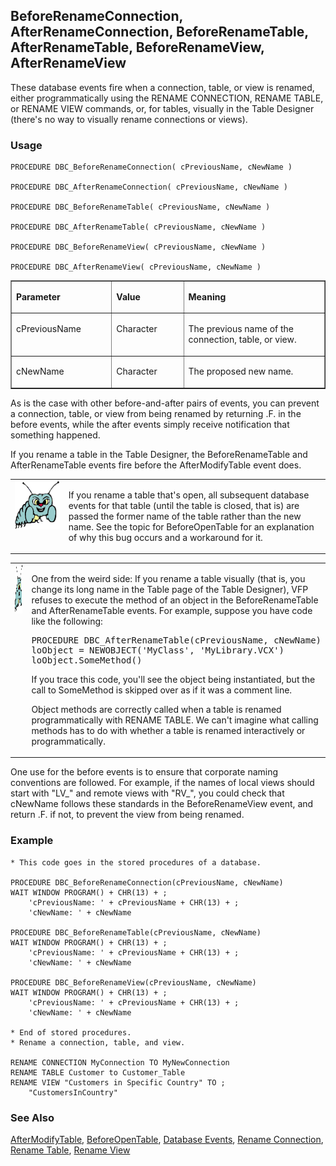 ## BeforeRenameConnection, AfterRenameConnection, BeforeRenameTable, AfterRenameTable, BeforeRenameView, AfterRenameView

These database events fire when a connection, table, or view is renamed, either programmatically using the RENAME CONNECTION, RENAME TABLE, or RENAME VIEW commands, or, for tables, visually in the Table Designer (there's no way to visually rename connections or views).

### Usage

```foxpro
PROCEDURE DBC_BeforeRenameConnection( cPreviousName, cNewName )

PROCEDURE DBC_AfterRenameConnection( cPreviousName, cNewName )

PROCEDURE DBC_BeforeRenameTable( cPreviousName, cNewName )

PROCEDURE DBC_AfterRenameTable( cPreviousName, cNewName )

PROCEDURE DBC_BeforeRenameView( cPreviousName, cNewName )

PROCEDURE DBC_AfterRenameView( cPreviousName, cNewName )
```
<table border cellspacing=0 cellpadding=0 width=100%>
<tr>
  <td width=32% valign=top>
  <p><b>Parameter</b></p>
  </td>
  <td width=23% valign=top>
  <p><b>Value</b></p>
  </td>
  <td width=45% valign=top>
  <p><b>Meaning</b></p>
  </td>
 </tr>
<tr>
  <td width=32% valign=top>
  <p>cPreviousName</p>
  </td>
  <td width=23% valign=top>
  <p>Character</p>
  </td>
  <td width=45% valign=top>
  <p>The previous name of the connection, table, or view.</p>
  </td>
 </tr>
<tr>
  <td width=32% valign=top>
  <p>cNewName</p>
  </td>
  <td width=23% valign=top>
  <p>Character</p>
  </td>
  <td width=45% valign=top>
  <p>The proposed new name.</p>
  </td>
 </tr>
</table>

As is the case with other before-and-after pairs of events, you can prevent a connection, table, or view from being renamed by returning .F. in the before events, while the after events simply receive notification that something happened.

If you rename a table in the Table Designer, the BeforeRenameTable and AfterRenameTable events fire before the AfterModifyTable event does.

<table border=0 cellspacing=0 cellpadding=0 width=100%>
<tr>
  <td width=17% valign=top>
<img width=95 height=78 src="bug.gif"></p>
  </td>
  <td width=83%>
  <p>If you rename a table that's open, all subsequent database events for that table (until the table is closed, that is) are passed the former name of the table rather than the new name. See the topic for BeforeOpenTable for an explanation of why this bug occurs and a workaround for it.</p>
  </td>
 </tr>
</table>

<table border=0 cellspacing=0 cellpadding=0 width=100%>
<tr>
  <td width=17% valign=top>
<img width=95 height=78 src="bug.gif"></p>
  </td>
  <td width=83%>
  <p>One from the weird side: If you rename a table visually (that is, you change its long name in the Table page of the Table Designer), VFP refuses to execute the method of an object in the BeforeRenameTable and AfterRenameTable events. For example, suppose you have code like the following:</p>
<pre>PROCEDURE DBC_AfterRenameTable(cPreviousName, cNewName)
loObject = NEWOBJECT('MyClass', 'MyLibrary.VCX')
loObject.SomeMethod()</pre>
  <p>If you trace this code, you'll see the object being instantiated, but the call to SomeMethod is skipped over as if it was a comment line.</p>
  <p>Object methods are correctly called when a table is renamed programmatically with RENAME TABLE. We can't imagine what calling methods has to do with whether a table is renamed interactively or programmatically.</p>
  </td>
 </tr>
</table>

One use for the before events is to ensure that corporate naming conventions are followed. For example, if the names of local views should start with "LV_" and remote views with "RV_", you could check that cNewName follows these standards in the BeforeRenameView event, and return .F. if not, to prevent the view from being renamed.

### Example

```foxpro
* This code goes in the stored procedures of a database.

PROCEDURE DBC_BeforeRenameConnection(cPreviousName, cNewName)
WAIT WINDOW PROGRAM() + CHR(13) + ;
    'cPreviousName: ' + cPreviousName + CHR(13) + ;
    'cNewName: ' + cNewName

PROCEDURE DBC_BeforeRenameTable(cPreviousName, cNewName)
WAIT WINDOW PROGRAM() + CHR(13) + ;
    'cPreviousName: ' + cPreviousName + CHR(13) + ;
    'cNewName: ' + cNewName

PROCEDURE DBC_BeforeRenameView(cPreviousName, cNewName)
WAIT WINDOW PROGRAM() + CHR(13) + ;
    'cPreviousName: ' + cPreviousName + CHR(13) + ;
    'cNewName: ' + cNewName

* End of stored procedures.
* Rename a connection, table, and view.

RENAME CONNECTION MyConnection TO MyNewConnection
RENAME TABLE Customer to Customer_Table
RENAME VIEW "Customers in Specific Country" TO ;
    "CustomersInCountry"
```
### See Also

[AfterModifyTable](s4g849.md), [BeforeOpenTable](s4g851.md), [Database Events](s4g900.md), [Rename Connection](s4g344.md), [Rename Table](s4g620.md), [Rename View](s4g606.md)